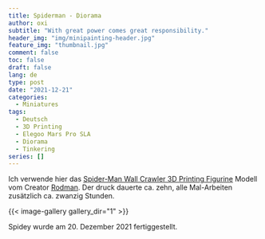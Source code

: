 ```yaml
---
title: Spiderman - Diorama
author: oxi
subtitle: "With great power comes great responsibility."
header_img: "img/minipainting-header.jpg"
feature_img: "thumbnail.jpg"
comment: false
toc: false
draft: false
lang: de
type: post
date: "2021-12-21"
categories:
  - Miniatures
tags:
  - Deutsch
  - 3D Printing
  - Elegoo Mars Pro SLA
  - Diorama
  - Tinkering
series: []
---
```

Ich verwende hier das [Spider-Man Wall Crawler 3D Printing Figurine](https://www.gambody.com/3d-models/spider-man-wall-crawler) Modell vom Creator [Rodman](https://www.gambody.com/user/view/id/3830). Der druck dauerte ca. zehn, alle Mal-Arbeiten zusätzlich ca. zwanzig Stunden.

{{< image-gallery gallery_dir="1" >}}

Spidey wurde am 20. Dezember 2021 fertiggestellt.
